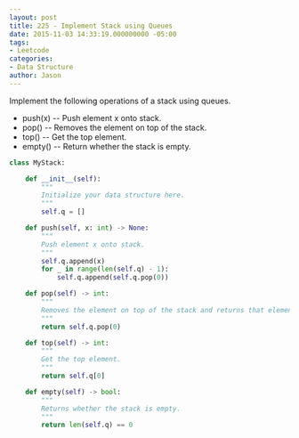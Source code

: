 ```yaml
---
layout: post
title: 225 - Implement Stack using Queues
date: 2015-11-03 14:33:19.000000000 -05:00
tags:
- Leetcode
categories:
- Data Structure
author: Jason
---
```

Implement the following operations of a stack using queues.

* push(x) -- Push element x onto stack.
* pop() -- Removes the element on top of the stack.
* top() -- Get the top element.
* empty() -- Return whether the stack is empty.

``` python
class MyStack:

    def __init__(self):
        """
        Initialize your data structure here.
        """
        self.q = []

    def push(self, x: int) -> None:
        """
        Push element x onto stack.
        """
        self.q.append(x)
        for _ in range(len(self.q) - 1):
            self.q.append(self.q.pop(0))

    def pop(self) -> int:
        """
        Removes the element on top of the stack and returns that element.
        """
        return self.q.pop(0)

    def top(self) -> int:
        """
        Get the top element.
        """
        return self.q[0]

    def empty(self) -> bool:
        """
        Returns whether the stack is empty.
        """
        return len(self.q) == 0
```
